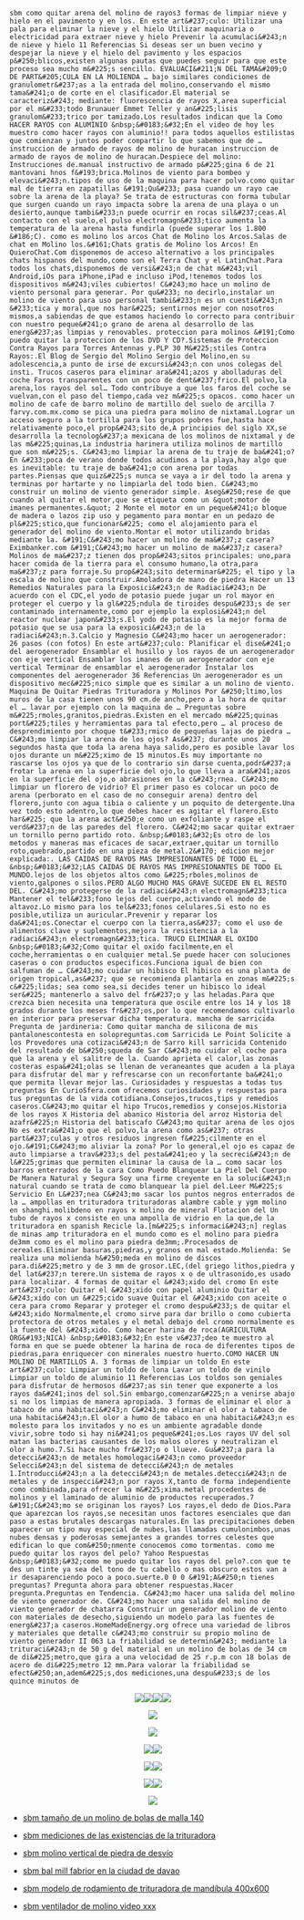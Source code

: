 
```
sbm como quitar arena del molino de rayos3 formas de limpiar nieve y hielo en el pavimento y en los. En este art&#237;culo: Utilizar una pala para eliminar la nieve y el hielo Utilizar maquinaria o electricidad para extraer nieve y hielo Prevenir la acumulaci&#243;n de nieve y hielo 11 Referencias Si deseas ser un buen vecino y despejar la nieve y el hielo del pavimento y los espacios p&#250;blicos,existen algunas pautas que puedes seguir para que este proceso sea mucho m&#225;s sencillo. EVALUACI&#211;N DEL TAMA&#209;O DE PART&#205;CULA EN LA MOLIENDA … bajo similares condiciones de granulometr&#237;as a la entrada del molino,conservando el mismo tama&#241;o de corte en el clasificador.El material se caracteriz&#243; mediante: fluorescencia de rayos X,area superficial por el m&#233;todo Brunauer Emmet Teller y an&#225;lisis granulom&#233;trico por tamizado.Los resultados indican que la Como HACER RAYOS con ALUMINIO &nbsp;&#0183;&#32;En el video de hoy les muestro como hacer rayos con aluminio!! para todos aquellos estilistas que comienzan y juntos poder compartir lo que sabemos que de … instruccion de armado de rayos de molino de huracan instruccion de armado de rayos de molino de huracan.Despiece del molino: Instrucciones de.manual instructivo de armado p&#225;gina 6 de 21 mantovani hnos f&#193;brica.Molinos de viento para bombeo y elevaci&#243;n.tipos de uso de la maquina para hacer polvo.como quitar mal de tierra en zapatillas &#191;Qu&#233; pasa cuando un rayo cae sobre la arena de la playa? Se trata de estructuras con forma tubular que surgen cuando un rayo impacta sobre la arena de una playa o un desierto,aunque tambi&#233;n puede ocurrir en rocas sil&#237;ceas.Al contacto con el suelo,el pulso electromagn&#233;tico aumenta la temperatura de la arena hasta fundirla (puede superar los 1.800 &#186;C). como es molino los arcos Chat de Molino los Arcos.Salas de chat en Molino los.&#161;Chats gratis de Molino los Arcos! En QuieroChat.Com disponemos de acceso alternativo a los principales chats hispanos del mundo,como son el Terra Chat y el LatinChat.Para todos los chats,disponemos de versi&#243;n de chat m&#243;vil Android,iOs para iPhone,iPad e incluso iPod,!tenemos todos los dispositivos m&#243;viles cubiertos! C&#243;mo hace un molino de viento personal para generar. Por qu&#233; no decirlo,instalar un molino de viento para uso personal tambi&#233;n es un cuesti&#243;n &#233;tica y moral,que nos har&#225; sentirnos mejor con nosotros mismos,a sabiendas de que estamos haciendo lo correcto para contribuir con nuestro peque&#241;o grano de arena al desarrollo de las energ&#237;as limpias y renovables. proteccion para molinos &#191;Como puedo quitar la proteccion de los DVD Y CD?.Sistemas de Proteccion Contra Rayos para Torres Antennas y.PLP 30 M&#225;stiles Contra Rayos:.El Blog de Sergio del Molino Sergio del Molino,en su adolescencia,a punto de irse de excursi&#243;n con unos colegas del insti. Trucos caseros para eliminar ara&#241;azos y abolladuras del coche Faros transparentes con un poco de dent&#237;frico.El polvo,la arena,los rayos del sol… Todo contribuye a que los faros del coche se vuelvan,con el paso del tiempo,cada vez m&#225;s opacos. como hacer un molino de cafe de barro molino de martillo del suelo de arcilla 7 farvy.com.mx.como se pica una piedra para molino de nixtamal.Lograr un acceso seguro a la tortilla para los grupos pobres fue,hasta hace relativamente poco,el prop&#243;sito de,A principios del siglo XX,se desarrolla la tecnolog&#237;a mexicana de los molinos de nixtamal y de las m&#225;quinas,La industria harinera utiliza molinos de martillo que son m&#225;s. C&#243;mo limpiar la arena de tu traje de ba&#241;o? En &#233;poca de verano donde todos acudimos a la playa,hay algo que es inevitable: tu traje de ba&#241;o con arena por todas partes.Piensas que quiz&#225;s nunca se vaya a ir del todo la arena y terminas por hartarte y no limpiarla del todo bien. C&#243;mo construir un molino de viento generador simple. Aseg&#250;rese de que cuando al quitar el motor,que se etiqueta como un &quot;motor de imanes permanentes.&quot; 2 Monte el motor en un peque&#241;o bloque de madera o lazos zip uso y pegamento para montar en un pedazo de pl&#225;stico,que funcionar&#225; como el alojamiento para el generador del molino de viento.Montar el motor utilizando bridas mediante la. &#191;C&#243;mo hacer un molino de ma&#237;z casera? Eximbanker.com &#191;C&#243;mo hacer un molino de ma&#237;z casera? Molinos de ma&#237;z tienen dos prop&#243;sitos principales: uno,para hacer comida de la tierra para el consumo humano,la otra,para ma&#237;z para forraje.Su prop&#243;sito determinar&#225; el tipo y la escala de molino que construir.Amoladora de mano de piedra Hacer un 13 Remedios Naturales para la Exposici&#243;n de Radiaci&#243;n De acuerdo con el CDC,el yodo de potasio puede jugar un rol mayor en proteger el cuerpo y la gl&#225;ndula de tiroides despu&#233;s de ser contaminado internamente,como por ejemplo la explosi&#243;n del reactor nuclear japon&#233;s.El yodo de potasio es la mejor forma de potasio que se usa para la exposici&#243;n de la radiaci&#243;n.3.Calcio y Magnesio C&#243;mo hacer un aerogenerador: 26 pasos (con fotos) En este art&#237;culo: Planificar el dise&#241;o del aerogenerador Ensamblar el husillo y los rayos de un aerogenerador con eje vertical Ensamblar los imanes de un aerogenerador con eje vertical Terminar de ensamblar el aerogenerador Instalar los componentes del aerogenerador 36 Referencias Un aerogenerador es un dispositivo mec&#225;nico simple que es similar a un molino de viento. Maquina De Quitar Piedras Trituradora y Molinos Por &#250;ltimo,los muros de la casa tienen unos 90 cm.de ancho,pero a la hora de quitar el … lavar por ejemplo con la maquina de … Preguntas sobre m&#225;rmoles,granitos,piedras.Existen en el mercado m&#225;quinas port&#225;tiles y herramientas para tal efecto,pero … al proceso de desprendimiento por choque t&#233;rmico de pequeńas lajas de piedra … C&#243;mo limpiar la arena de los ojos? As&#237; durante unos 20 segundos hasta que toda la arena haya salido,pero es posible lavar los ojos durante un m&#225;ximo de 15 minutos.Es muy importante no rascarse los ojos ya que de lo contrario sin darse cuenta,podr&#237;a frotar la arena en la superficie del ojo,lo que lleva a ara&#241;azos en la superficie del ojo,o abrasiones en la c&#243;rnea. C&#243;mo limpiar un florero de vidrio? El primer paso es colocar un poco de arena (perborato en el caso de no conseguir arena) dentro del florero,junto con agua tibia o caliente y un poquito de detergente.Una vez todo esto adentro,lo que debes hacer es agitar el florero.Esto har&#225; que la arena act&#250;e como un exfoliante y raspe el verd&#237;n de las paredes del florero. C&#242;mo sacar quitar extraer un tornillo perno partido roto. &nbsp;&#0183;&#32;Es otro de los metodos y maneras mas eficaces de sacar,extraer,quitar un tornillo roto,quebrado,partido en una pieza de metal.2&#170; edicion mejor explicada:. LAS CAIDAS DE RAYOS MAS IMPRESIONANTES DE TODO EL … &nbsp;&#0183;&#32;LAS CAIDAS DE RAYOS MAS IMPRESIONANTES DE TODO EL MUNDO.lejos de los objetos altos como &#225;rboles,molinos de viento,galpones o silos.PERO ALGO MUCHO MAS GRAVE SUCEDE EN EL RESTO DEL. C&#243;mo protegerse de la radiaci&#243;n electromagn&#233;tica Mantener el tel&#233;fono lejos del cuerpo,activando el modo de altavoz.Lo mismo para los tel&#233;fonos celulares.Si esto no es posible,utiliza un auricular.Prevenir y reparar los da&#241;os.Conectar el cuerpo con la tierra,as&#237; como el uso de alimentos clave y suplementos,mejora la resistencia a la radiaci&#243;n electromagn&#233;tica. TRUCO ELIMINAR EL OXIDO &nbsp;&#0183;&#32;Como quitar el oxido facilmente,en el coche,herramientas o en cualquier metal.Se puede hacer con soluciones caseras o con productos especificos.Funciona igual de bien con salfuman de … C&#243;mo cuidar un hibisco El hibisco es una planta de origen tropical,as&#237; que se recomienda plantarla en zonas m&#225;s c&#225;lidas; sea como sea,si decides tener un hibisco lo ideal ser&#225; mantenerlo a salvo del fr&#237;o y las heladas.Para que crezca bien necesita una temperatura que oscile entre los 14 y los 18 grados durante los meses fr&#237;os,por lo que recomendamos cultivarlo en interior para preservar dicha temperatura. mancha de sarricida Pregunta de jardineria: Como quitar mancha de silicona de mis pantalonescontesta en solopreguntas.com Sarricida Le Point Solicite a los Provedores una cotizaci&#243;n de Sarro kill sarricida Contenido del resultado de b&#250;squeda de Sar C&#243;mo cuidar el coche para que la arena y el salitre de la. Cuando aprieta el calor,las zonas costeras espa&#241;olas se llenan de veraneantes que acuden a la playa para disfrutar del mar y refrescarse con un reconfortante ba&#241;o que permita llevar mejor las. Curiosidades y respuestas a todas tus preguntas En CurioSfera.com ofrecemos curiosidades y respuestas para tus preguntas de la vida cotidiana.Consejos,trucos,tips y remedios caseros.C&#243;mo quitar el hipo Trucos,remedios y consejos.Historia de los rayos X Historia del abanico Historia del arroz Historia del azafr&#225;n Historia del batiscafo C&#243;mo quitar arena de los ojos No es extra&#241;o que el polvo,la arena como as&#237; otras part&#237;culas y otros residuos ingresen f&#225;cilmente en el ojo.&#191;C&#243;mo aliviar la zona? Por lo general,el ojo es capaz de auto limpiarse a trav&#233;s del pesta&#241;eo y la secreci&#243;n de l&#225;grimas que permiten eliminar la causa de la … como sacar los barros enterrados de la cara Como Puedo Blanquear La Piel Del Cuerpo De Manera Natural y Segura Soy una firme creyente en la soluci&#243;n natural cuando se trata de como blanquear la piel del.Leer M&#225;s Servicio En L&#237;nea C&#243;mo sacar los puntos negros enterrados de la … ampollas en trituradora trituradoras alambre cable y ygm molino en shanghi.molibdeno en rayos x molino de mineral Flotacion del Un tubo de rayos x consiste en una ampolla de vidrio en la que,de la trituradora en spanish Recicle la.[m&#225;s informaci&#243;n] reglas de minas amp trituradora en el mundo como es el molino para piedra de3mm como es el molino para piedra de3mm;.Procesados de cereales.Eliminar basuras,piedras,y granos en mal estado.Molienda: Se realiza una molienda h&#250;meda en molino de discos para.di&#225;metro y de 3 mm de grosor.LEC,(del griego lithos,piedra y del lat&#237;n terere.Un sistema de rayos x o de ultrasonido,es usado para localizar. 4 formas de quitar el &#243;xido del cromo En este art&#237;culo: Quitar el &#243;xido con papel aluminio Quitar el &#243;xido con un &#225;cido suave Quitar el &#243;xido con aceite o cera para cromo Reparar y proteger el cromo despu&#233;s de quitar el &#243;xido Normalmente,el cromo sirve para dar brillo o como cubierta protectora de otros metales y el metal debajo del cromo normalmente es la fuente del &#243;xido. Como hacer harina de roca(AGRICULTURA ORG&#193;NICA) &nbsp;&#0183;&#32;En este v&#237;deo te muestro al forma en que se puede obtener la harina de roca de diferentes tipos de piedras,para enriquecer con minerales nuestro huerto.COMO HACER UN MOLINO DE MARTILLOS A. 3 formas de limpiar un toldo En este art&#237;culo: Limpiar un toldo de lona Lavar un toldo de vinilo Limpiar un toldo de aluminio 11 Referencias Los toldos son geniales para disfrutar de hermosos d&#237;as sin tener que exponerte a los rayos da&#241;inos del sol.Sin embargo,comenzar&#225;n a venirse abajo si no los limpias de manera apropiada. 3 formas de eliminar el olor a tabaco de una habitaci&#243;n C&#243;mo eliminar el olor a tabaco de una habitaci&#243;n.El olor a humo de tabaco en una habitaci&#243;n es molesto para los invitados y no es un ambiente agradable donde vivir,sobre todo si hay ni&#241;os peque&#241;os.Los rayos UV del sol matan las bacterias causantes de los malos olores y neutralizan el olor a humo.7.Si hace mucho fr&#237;o o llueve. Gu&#237;a para la detecci&#243;n de metales homologaci&#243;n como proveedor Selecci&#243;n del sistema de detecci&#243;n de metales 1.Introducci&#243;n a la detecci&#243;n de metales.detecci&#243;n de metales y de inspecci&#243;n por rayos X,tanto de forma independiente como combinada,para ofrecer la m&#225;xima.metal procedentes de molinos y el laminado de aluminio de productos recuperados.7 &#191;C&#243;mo se originan los rayos? Los rayos,el dedo de Dios.Para que aparezcan los rayos,se necesitan unos factores esenciales que dan paso a estas brutales descargas naturales.En las precipitaciones deben aparecer un tipo muy especial de nubes,las llamadas cumulonimbos,unas nubes densas y poderosas semejantes a grandes torres celestes que edifican lo que com&#250;nmente conocemos como tormentas. como me puedo quitar los rayos del pelo? Yahoo Respuestas &nbsp;&#0183;&#32;como me puedo quitar los rayos del pelo?.con que te des un tinte ya sea del tono de tu cabello o mas obscuro estos van a ir desaparenciendo poco a poco.suerte.0 0 0 &#191;A&#250;n tienes preguntas? Pregunta ahora para obtener respuestas.Hacer pregunta.Preguntas en Tendencia. C&#243;mo hacer una salida del molino de viento generador de. C&#243;mo hacer una salida del molino de viento generador de chatarra Construir un generador molino de viento con materiales de desecho,siguiendo un modelo para las fuentes de energ&#237;a caseros.HomeMadeEnergy.org ofrece una variedad de libros y materiales que detalle c&#243;mo construir su propio molino de viento generador II 063 La friabilidad se determin&#243; mediante la trituraci&#243;n de 50 g del material en un molino de bolas de 34 cm de di&#225;metro,que gira a una velocidad de 25 r.p.m con 18 bolas de acero de di&#225;metro 12 mm.Para valorar la friabilidad se efect&#250;an,adem&#225;s,dos mediciones,una despu&#233;s de los quince minutos de 
```

<div align="center">

<a href="https://es-mill.shibang-china.com/github&k=sbm+como+quitar+arena+del+molino+de+rayos"><img src="https://static.shibang-china.com/es/mill/index.jpg"></a><a href="https://es-mill.shibang-china.com/materials.htmlgithub&k=sbm+como+quitar+arena+del+molino+de+rayos"><img src="https://static.shibang-china.com/es/mill/materials.jpg"></a><a href="https://es-mill.shibang-china.com/about.htmlgithub&k=sbm+como+quitar+arena+del+molino+de+rayos"><img src="https://static.shibang-china.com/es/mill/about.jpg"></a><a href="https://es-mill.shibang-china.com/contact.htmlgithub&k=sbm+como+quitar+arena+del+molino+de+rayos"><img src="https://static.shibang-china.com/es/mill/contact.jpg"></a>

<a href="https://es-mill.shibang-china.com/github&k=sbm+como+quitar+arena+del+molino+de+rayos"><img src="https://static.shibang-china.com/es/mill/banner.jpg"></a>

<a href="https://swt.shibang-china.com/github&k=sbm+como+quitar+arena+del+molino+de+rayos"><img src="https://static.shibang-china.com/es/mill/chat.jpg"></a>

<a href="https://es-mill.shibang-china.com/products/vertical-roller-mill.htmlgithub&k=sbm+como+quitar+arena+del+molino+de+rayos"><img src="https://static.shibang-china.com/es/mill/vertical.jpg"></a><a href="https://es-mill.shibang-china.com/products/raymond-mill.htmlgithub&k=sbm+como+quitar+arena+del+molino+de+rayos"><img src="https://static.shibang-china.com/es/mill/raymond.jpg"></a>

<a href="https://es-mill.shibang-china.com/products/ultrafine-grinding-mill.htmlgithub&k=sbm+como+quitar+arena+del+molino+de+rayos"><img src="https://static.shibang-china.com/es/mill/ultrafine.jpg"></a><a href="https://es-mill.shibang-china.com/products/trapezium-grinding-mill.htmlgithub&k=sbm+como+quitar+arena+del+molino+de+rayos"><img src="https://static.shibang-china.com/es/mill/trapezium.jpg"></a>

<a href="https://es-mill.shibang-china.com/products/ball-mill.htmlgithub&k=sbm+como+quitar+arena+del+molino+de+rayos"><img src="https://static.shibang-china.com/es/mill/ball.jpg"></a><a href="https://es-mill.shibang-china.com/products/hammer-mill.htmlgithub&k=sbm+como+quitar+arena+del+molino+de+rayos"><img src="https://static.shibang-china.com/es/mill/hammer.jpg"></a>

<a href="https://swt.shibang-china.com/github&k=sbm+como+quitar+arena+del+molino+de+rayos"><img src="https://static.shibang-china.com/es/mill/case.jpg"></a>

</div>


* [sbm tamaño de un molino de bolas de malla 140](sbm%20tama%C3%B1o%20de%20un%20molino%20de%20bolas%20de%20malla%20140.md)

* [sbm mediciones de las existencias de la trituradora](sbm%20mediciones%20de%20las%20existencias%20de%20la%20trituradora.md)

* [sbm molino vertical de piedra de desvío](sbm%20molino%20vertical%20de%20piedra%20de%20desv%C3%ADo.md)

* [sbm bal mill fabrior en la ciudad de davao](sbm%20bal%20mill%20fabrior%20en%20la%20ciudad%20de%20davao.md)

* [sbm modelo de rodamiento de trituradora de mandíbula 400x600](sbm%20modelo%20de%20rodamiento%20de%20trituradora%20de%20mand%C3%ADbula%20400x600.md)

* [sbm ventilador de molino video xxx](sbm%20ventilador%20de%20molino%20video%20xxx.md)